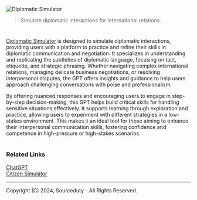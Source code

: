 ![Diplomatic Simulator](https://github.com/user-attachments/assets/c59a9090-a955-47b1-89fa-af16e46c9776)

> Simulate diplomatic interactions for international relations.
#

[Diplomatic Simulator](https://chatgpt.com/g/g-xhsONox3U-diplomatic-simulator) is designed to simulate diplomatic interactions, providing users with a platform to practice and refine their skills in diplomatic communication and negotiation. It specializes in understanding and replicating the subtleties of diplomatic language, focusing on tact, etiquette, and strategic phrasing. Whether navigating complex international relations, managing delicate business negotiations, or resolving interpersonal disputes, the GPT offers insights and guidance to help users approach challenging conversations with poise and professionalism.

By offering nuanced responses and encouraging users to engage in step-by-step decision-making, this GPT helps build critical skills for handling sensitive situations effectively. It supports learning through exploration and practice, allowing users to experiment with different strategies in a low-stakes environment. This makes it an ideal tool for those aiming to enhance their interpersonal communication skills, fostering confidence and competence in high-pressure or high-stakes scenarios.

#
### Related Links

[ChatGPT](https://github.com/sourceduty/ChatGPT)
<br>
[Citizen Simulator](https://github.com/sourceduty/Citizen_Simulator)

***
Copyright (C) 2024, Sourceduty - All Rights Reserved.

